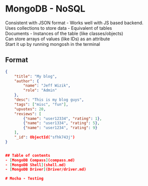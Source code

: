 # MongoDB - NoSQL  
Consistent with JSON format - Works well with JS based backend.  
Uses collections to store data - Equivalent of tables  
Documents - Instances of the table (like classes/objects)  
Can store arrays of values (like IDs) as an attribute  
Start it up by running mongosh in the terminal  

## Format  
```json
{
    "title": "My blog",
    "author": {
        "name": "Jeff Wizik",
        "role": "Admin"
    },
    "desc": "This is my blog guys",
    "tags": ["misc", "fun"],
    "upvotes": 20,
    "reviews": [
        {"name": "user12334", "rating": 1},
        {"name": "user1334", "rating": 5},
        {"name": "user1234", "rating": 9}
    ],
    "_id": ObjectId("sfhk743j")
}


## Table of contents  
- [MongoDB Compass](compass.md)  
- [MongoDB Shell](shell.md)  
- [MongoDB Driver](Driver/driver.md)  

# Mocha - Testing  
